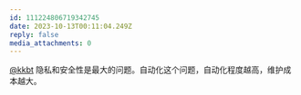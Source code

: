 ```yaml
---
id: 111224806719342745
date: 2023-10-13T00:11:04.249Z
reply: false
media_attachments: 0
---
```


[@kkbt](https://fmb.ftls.xyz/@kkbt) 隐私和安全性是最大的问题。自动化这个问题，自动化程度越高，维护成本越大。

